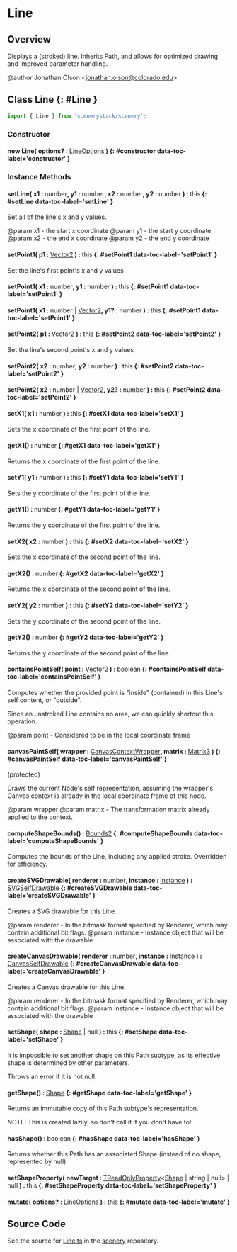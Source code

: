 # Line

## Overview

Displays a (stroked) line. Inherits Path, and allows for optimized drawing and improved parameter handling.

@author Jonathan Olson &lt;jonathan.olson@colorado.edu&gt;

## Class Line {: #Line }


```js
import { Line } from 'scenerystack/scenery';
```
### Constructor

#### new Line( options? : <span style="font-weight: 400;">[LineOptions](../scenery/Line.md#LineOptions)</span> ) {: #constructor data-toc-label='constructor' }

### Instance Methods

#### setLine( x1 : <span style="font-weight: 400;"><span style="color: hsla(calc(var(--md-hue) + 180deg),80%,40%,1);">number</span></span>, y1 : <span style="font-weight: 400;"><span style="color: hsla(calc(var(--md-hue) + 180deg),80%,40%,1);">number</span></span>, x2 : <span style="font-weight: 400;"><span style="color: hsla(calc(var(--md-hue) + 180deg),80%,40%,1);">number</span></span>, y2 : <span style="font-weight: 400;"><span style="color: hsla(calc(var(--md-hue) + 180deg),80%,40%,1);">number</span></span> ) : <span style="font-weight: 400;"><span style="color: hsla(calc(var(--md-hue) + 180deg),80%,40%,1);">this</span></span> {: #setLine data-toc-label='setLine' }

Set all of the line's x and y values.

@param x1 - the start x coordinate
@param y1 - the start y coordinate
@param x2 - the end x coordinate
@param y2 - the end y coordinate

#### setPoint1( p1 : <span style="font-weight: 400;">[Vector2](../dot/Vector2.md)</span> ) : <span style="font-weight: 400;"><span style="color: hsla(calc(var(--md-hue) + 180deg),80%,40%,1);">this</span></span> {: #setPoint1 data-toc-label='setPoint1' }

Set the line's first point's x and y values

#### setPoint1( x1 : <span style="font-weight: 400;"><span style="color: hsla(calc(var(--md-hue) + 180deg),80%,40%,1);">number</span></span>, y1 : <span style="font-weight: 400;"><span style="color: hsla(calc(var(--md-hue) + 180deg),80%,40%,1);">number</span></span> ) : <span style="font-weight: 400;"><span style="color: hsla(calc(var(--md-hue) + 180deg),80%,40%,1);">this</span></span> {: #setPoint1 data-toc-label='setPoint1' }

#### setPoint1( x1 : <span style="font-weight: 400;"><span style="color: hsla(calc(var(--md-hue) + 180deg),80%,40%,1);">number</span> | [Vector2](../dot/Vector2.md)</span>, y1? : <span style="font-weight: 400;"><span style="color: hsla(calc(var(--md-hue) + 180deg),80%,40%,1);">number</span></span> ) : <span style="font-weight: 400;"><span style="color: hsla(calc(var(--md-hue) + 180deg),80%,40%,1);">this</span></span> {: #setPoint1 data-toc-label='setPoint1' }

#### setPoint2( p1 : <span style="font-weight: 400;">[Vector2](../dot/Vector2.md)</span> ) : <span style="font-weight: 400;"><span style="color: hsla(calc(var(--md-hue) + 180deg),80%,40%,1);">this</span></span> {: #setPoint2 data-toc-label='setPoint2' }

Set the line's second point's x and y values

#### setPoint2( x2 : <span style="font-weight: 400;"><span style="color: hsla(calc(var(--md-hue) + 180deg),80%,40%,1);">number</span></span>, y2 : <span style="font-weight: 400;"><span style="color: hsla(calc(var(--md-hue) + 180deg),80%,40%,1);">number</span></span> ) : <span style="font-weight: 400;"><span style="color: hsla(calc(var(--md-hue) + 180deg),80%,40%,1);">this</span></span> {: #setPoint2 data-toc-label='setPoint2' }

#### setPoint2( x2 : <span style="font-weight: 400;"><span style="color: hsla(calc(var(--md-hue) + 180deg),80%,40%,1);">number</span> | [Vector2](../dot/Vector2.md)</span>, y2? : <span style="font-weight: 400;"><span style="color: hsla(calc(var(--md-hue) + 180deg),80%,40%,1);">number</span></span> ) : <span style="font-weight: 400;"><span style="color: hsla(calc(var(--md-hue) + 180deg),80%,40%,1);">this</span></span> {: #setPoint2 data-toc-label='setPoint2' }

#### setX1( x1 : <span style="font-weight: 400;"><span style="color: hsla(calc(var(--md-hue) + 180deg),80%,40%,1);">number</span></span> ) : <span style="font-weight: 400;"><span style="color: hsla(calc(var(--md-hue) + 180deg),80%,40%,1);">this</span></span> {: #setX1 data-toc-label='setX1' }

Sets the x coordinate of the first point of the line.

#### getX1() : <span style="font-weight: 400;"><span style="color: hsla(calc(var(--md-hue) + 180deg),80%,40%,1);">number</span></span> {: #getX1 data-toc-label='getX1' }

Returns the x coordinate of the first point of the line.

#### setY1( y1 : <span style="font-weight: 400;"><span style="color: hsla(calc(var(--md-hue) + 180deg),80%,40%,1);">number</span></span> ) : <span style="font-weight: 400;"><span style="color: hsla(calc(var(--md-hue) + 180deg),80%,40%,1);">this</span></span> {: #setY1 data-toc-label='setY1' }

Sets the y coordinate of the first point of the line.

#### getY1() : <span style="font-weight: 400;"><span style="color: hsla(calc(var(--md-hue) + 180deg),80%,40%,1);">number</span></span> {: #getY1 data-toc-label='getY1' }

Returns the y coordinate of the first point of the line.

#### setX2( x2 : <span style="font-weight: 400;"><span style="color: hsla(calc(var(--md-hue) + 180deg),80%,40%,1);">number</span></span> ) : <span style="font-weight: 400;"><span style="color: hsla(calc(var(--md-hue) + 180deg),80%,40%,1);">this</span></span> {: #setX2 data-toc-label='setX2' }

Sets the x coordinate of the second point of the line.

#### getX2() : <span style="font-weight: 400;"><span style="color: hsla(calc(var(--md-hue) + 180deg),80%,40%,1);">number</span></span> {: #getX2 data-toc-label='getX2' }

Returns the x coordinate of the second point of the line.

#### setY2( y2 : <span style="font-weight: 400;"><span style="color: hsla(calc(var(--md-hue) + 180deg),80%,40%,1);">number</span></span> ) : <span style="font-weight: 400;"><span style="color: hsla(calc(var(--md-hue) + 180deg),80%,40%,1);">this</span></span> {: #setY2 data-toc-label='setY2' }

Sets the y coordinate of the second point of the line.

#### getY2() : <span style="font-weight: 400;"><span style="color: hsla(calc(var(--md-hue) + 180deg),80%,40%,1);">number</span></span> {: #getY2 data-toc-label='getY2' }

Returns the y coordinate of the second point of the line.

#### containsPointSelf( point : <span style="font-weight: 400;">[Vector2](../dot/Vector2.md)</span> ) : <span style="font-weight: 400;"><span style="color: hsla(calc(var(--md-hue) + 180deg),80%,40%,1);">boolean</span></span> {: #containsPointSelf data-toc-label='containsPointSelf' }

Computes whether the provided point is "inside" (contained) in this Line's self content, or "outside".

Since an unstroked Line contains no area, we can quickly shortcut this operation.

@param point - Considered to be in the local coordinate frame

#### canvasPaintSelf( wrapper : <span style="font-weight: 400;">[CanvasContextWrapper](../scenery/CanvasContextWrapper.md)</span>, matrix : <span style="font-weight: 400;">[Matrix3](../dot/Matrix3.md)</span> ) {: #canvasPaintSelf data-toc-label='canvasPaintSelf' }

(protected)

Draws the current Node's self representation, assuming the wrapper's Canvas context is already in the local
coordinate frame of this node.

@param wrapper
@param matrix - The transformation matrix already applied to the context.

#### computeShapeBounds() : <span style="font-weight: 400;">[Bounds2](../dot/Bounds2.md)</span> {: #computeShapeBounds data-toc-label='computeShapeBounds' }

Computes the bounds of the Line, including any applied stroke. Overridden for efficiency.

#### createSVGDrawable( renderer : <span style="font-weight: 400;"><span style="color: hsla(calc(var(--md-hue) + 180deg),80%,40%,1);">number</span></span>, instance : <span style="font-weight: 400;">[Instance](../scenery/Instance.md)</span> ) : <span style="font-weight: 400;">[SVGSelfDrawable](../scenery/SVGSelfDrawable.md)</span> {: #createSVGDrawable data-toc-label='createSVGDrawable' }

Creates a SVG drawable for this Line.

@param renderer - In the bitmask format specified by Renderer, which may contain additional bit flags.
@param instance - Instance object that will be associated with the drawable

#### createCanvasDrawable( renderer : <span style="font-weight: 400;"><span style="color: hsla(calc(var(--md-hue) + 180deg),80%,40%,1);">number</span></span>, instance : <span style="font-weight: 400;">[Instance](../scenery/Instance.md)</span> ) : <span style="font-weight: 400;">[CanvasSelfDrawable](../scenery/CanvasSelfDrawable.md)</span> {: #createCanvasDrawable data-toc-label='createCanvasDrawable' }

Creates a Canvas drawable for this Line.

@param renderer - In the bitmask format specified by Renderer, which may contain additional bit flags.
@param instance - Instance object that will be associated with the drawable

#### setShape( shape : <span style="font-weight: 400;">[Shape](../kite/Shape.md) | <span style="color: hsla(calc(var(--md-hue) + 180deg),80%,40%,1);">null</span></span> ) : <span style="font-weight: 400;"><span style="color: hsla(calc(var(--md-hue) + 180deg),80%,40%,1);">this</span></span> {: #setShape data-toc-label='setShape' }

It is impossible to set another shape on this Path subtype, as its effective shape is determined by other
parameters.

Throws an error if it is not null.

#### getShape() : <span style="font-weight: 400;">[Shape](../kite/Shape.md)</span> {: #getShape data-toc-label='getShape' }

Returns an immutable copy of this Path subtype's representation.

NOTE: This is created lazily, so don't call it if you don't have to!

#### hasShape() : <span style="font-weight: 400;"><span style="color: hsla(calc(var(--md-hue) + 180deg),80%,40%,1);">boolean</span></span> {: #hasShape data-toc-label='hasShape' }

Returns whether this Path has an associated Shape (instead of no shape, represented by null)

#### setShapeProperty( newTarget : <span style="font-weight: 400;">[TReadOnlyProperty](../axon/TReadOnlyProperty.md)&lt;[Shape](../kite/Shape.md) | <span style="color: hsla(calc(var(--md-hue) + 180deg),80%,40%,1);">string</span> | <span style="color: hsla(calc(var(--md-hue) + 180deg),80%,40%,1);">null</span>&gt; | <span style="color: hsla(calc(var(--md-hue) + 180deg),80%,40%,1);">null</span></span> ) : <span style="font-weight: 400;"><span style="color: hsla(calc(var(--md-hue) + 180deg),80%,40%,1);">this</span></span> {: #setShapeProperty data-toc-label='setShapeProperty' }

#### mutate( options? : <span style="font-weight: 400;">[LineOptions](../scenery/Line.md#LineOptions)</span> ) : <span style="font-weight: 400;"><span style="color: hsla(calc(var(--md-hue) + 180deg),80%,40%,1);">this</span></span> {: #mutate data-toc-label='mutate' }



## Source Code

See the source for [Line.ts](https://github.com/phetsims/scenery/blob/main/js/nodes/Line.ts) in the [scenery](https://github.com/phetsims/scenery) repository.
